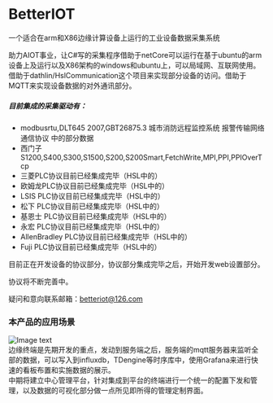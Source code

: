 # BetterIOT
一个适合在arm和X86边缘计算设备上运行的工业设备数据采集系统

助力AIOT事业，让C#写的采集程序借助于netCore可以运行在基于ubuntu的arm设备上及运行以及X86架构的windows和ubuntu上，可以局域网、互联网使用。
借助于dathlin/HslCommunication这个项目来实现部分设备的访问。借助于MQTT来实现设备数据的对外通讯部分。
##### 目前集成的采集驱动有：
* modbusrtu,DLT645 2007,GBT26875.3 城市消防远程监控系统 报警传输网络通信协议 中的部分数据
* 西门子 S1200,S400,S300,S1500,S200,S200Smart,FetchWrite,MPI,PPI,PPIOverTcp
* 三菱PLC协议目前已经集成完毕（HSL中的）
* 欧姆龙PLC协议目前已经集成完毕（HSL中的）
* LSIS PLC协议目前已经集成完毕（HSL中的）
* 松下 PLC协议目前已经集成完毕（HSL中的）
* 基恩士 PLC协议目前已经集成完毕（HSL中的）
* 永宏 PLC协议目前已经集成完毕（HSL中的）
* AllenBradley PLC协议目前已经集成完毕（HSL中的）
* Fuji PLC协议目前已经集成完毕（HSL中的）
  
目前正在开发设备的协议部分，协议部分集成完毕之后，开始开发web设置部分。

协议将不断完善中。

疑问和意向联系邮箱：betteriot@126.com

### 本产品的应用场景
![Image text](https://github.com/zhangkaigod2000/BetterIOT/blob/master/%E5%BE%AE%E4%BF%A1%E5%9B%BE%E7%89%87_20200609132812.png)  
边缘终端是先期开发的重点，发动到服务端之后，服务端的mqtt服务器来监听全部的数据，可以写入到influxdb，TDengine等时序库中，使用Grafana来进行快速的看板布置和实施数据的展示。  
中期将建立中心管理平台，针对集成到平台的终端进行一个统一的配置下发和管理，以及数据的可视化部分做一点所见即所得的管理定制界面。  
